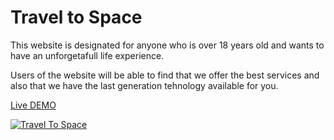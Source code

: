 # Travel to Space

This website is designated for anyone who is over 18 years old and wants to have an unforgetafull life experience.

Users of the website will be able to find that we offer the best services and also that we have the last generation tehnology available for you.

[Live DEMO](https://stefancucuta.github.io/project_1_/)

[![Travel To Space](https://stefancucuta.github.io/project_1_/blob/main/docs/preview.png)](https://stefancucuta.github.io/project_1_/)